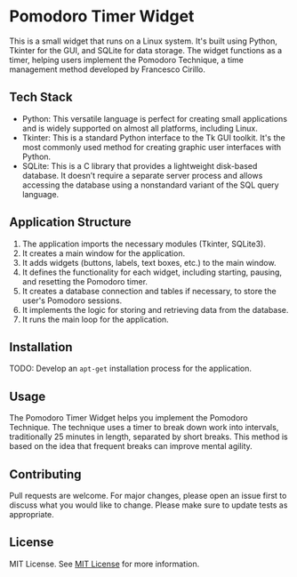 # Pomodoro Timer Widget

This is a small widget that runs on a Linux system. It's built using Python, Tkinter for the GUI, and SQLite for data storage. The widget functions as a timer, helping users implement the Pomodoro Technique, a time management method developed by Francesco Cirillo.

## Tech Stack

- Python: This versatile language is perfect for creating small applications and is widely supported on almost all platforms, including Linux.
- Tkinter: This is a standard Python interface to the Tk GUI toolkit. It's the most commonly used method for creating graphic user interfaces with Python.
- SQLite: This is a C library that provides a lightweight disk-based database. It doesn’t require a separate server process and allows accessing the database using a nonstandard variant of the SQL query language.

## Application Structure

1. The application imports the necessary modules (Tkinter, SQLite3).
2. It creates a main window for the application.
3. It adds widgets (buttons, labels, text boxes, etc.) to the main window.
4. It defines the functionality for each widget, including starting, pausing, and resetting the Pomodoro timer.
5. It creates a database connection and tables if necessary, to store the user's Pomodoro sessions.
6. It implements the logic for storing and retrieving data from the database.
7. It runs the main loop for the application.

## Installation

TODO: Develop an `apt-get` installation process for the application.

## Usage

The Pomodoro Timer Widget helps you implement the Pomodoro Technique. The technique uses a timer to break down work into intervals, traditionally 25 minutes in length, separated by short breaks. This method is based on the idea that frequent breaks can improve mental agility.

## Contributing

Pull requests are welcome. For major changes, please open an issue first to discuss what you would like to change. Please make sure to update tests as appropriate.

## License

MIT License. See [MIT License](https://choosealicense.com/licenses/mit/) for more information.